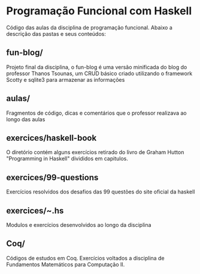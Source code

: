 # Programação Funcional com Haskell
Código das aulas da disciplina de programação funcional. Abaixo a descrição das pastas e seus conteúdos:

## fun-blog/
Projeto final da disciplina, o fun-blog é uma versão minificada do blog do professor Thanos Tsounas, um CRUD básico criado utilizando o framework Scotty e sqlite3 para armazenar as informações

## aulas/
Fragmentos de código, dicas e comentários que o professor realizava ao longo das aulas

## exercices/haskell-book
O diretório contém alguns exercícios retirado do livro de Graham Hutton "Programming in Haskell" divididos em capitulos.

## exercices/99-questions
Exercícios resolvidos dos desafios das 99 questões do site oficial da haskell

## exercices/~.hs
Modulos e exercícios desenvolvidos ao longo da disciplina

## Coq/
Códigos de estudos em Coq. Exercícios voltados a disciplina de Fundamentos Matemáticos para Computação  II.

